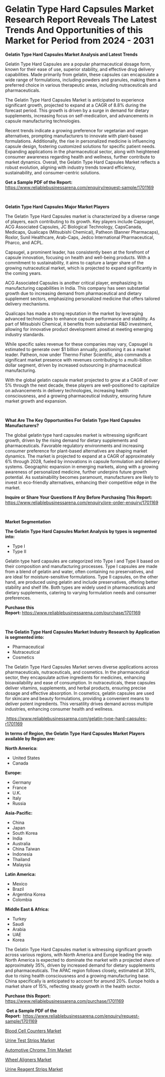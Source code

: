 <p><h1>Gelatin Type Hard Capsules Market Research Report Reveals The Latest Trends And Opportunities of this Market for Period from 2024 - 2031</h1></p><p><strong>Gelatin Type Hard Capsules Market Analysis and Latest Trends</strong></p>
<p><p>Gelatin Type Hard Capsules are a popular pharmaceutical dosage form, known for their ease of use, superior stability, and effective drug delivery capabilities. Made primarily from gelatin, these capsules can encapsulate a wide range of formulations, including powders and granules, making them a preferred choice in various therapeutic areas, including nutraceuticals and pharmaceuticals.</p><p>The Gelatin Type Hard Capsules Market is anticipated to experience significant growth, projected to expand at a CAGR of 8.8% during the forecast period. This growth is driven by a surge in demand for dietary supplements, increasing focus on self-medication, and advancements in capsule manufacturing technologies. </p><p>Recent trends indicate a growing preference for vegetarian and vegan alternatives, prompting manufacturers to innovate with plant-based formulations. Additionally, the rise in personalized medicine is influencing capsule design, fostering customized solutions for specific patient needs. Expanding applications in the pharmaceutical sector, along with heightened consumer awareness regarding health and wellness, further contribute to market dynamics. Overall, the Gelatin Type Hard Capsules Market reflects a robust evolution, aligning with industry trends toward efficiency, sustainability, and consumer-centric solutions.</p></p>
<p><strong>Get a Sample PDF of the Report:&nbsp;</strong> <a href="https://www.reliablebusinessarena.com/enquiry/request-sample/1701169?utm_campaign=1729&utm_medium=2&utm_source=Github&utm_content=ia&utm_term=21102024&utm_id=gelatin-type-hard-capsules">https://www.reliablebusinessarena.com/enquiry/request-sample/1701169</a></p>
<p>&nbsp;</p>
<p><strong>Gelatin Type Hard Capsules Major Market Players</strong></p>
<p><p>The Gelatin Type Hard Capsules market is characterized by a diverse range of players, each contributing to its growth. Key players include Capsugel, ACG Associated Capsules, JC Biological Technology, CapsCanada, Medicaps, Qualicaps (Mitsubishi Chemical), Patheon (Banner Pharmacaps), Roxlor, Sunil Healthcare, Arab-Caps, Jedco International Pharmaceutical, Pharco, and ACPL.</p><p>Capsugel, a prominent leader, has consistently been at the forefront of capsule innovation, focusing on health and well-being products. With a commitment to sustainability, it aims to capture a larger share of the growing nutraceutical market, which is projected to expand significantly in the coming years.</p><p>ACG Associated Capsules is another critical player, emphasizing its manufacturing capabilities in India. This company has seen substantial growth due to increasing demand from pharmaceutical and dietary supplement sectors, emphasizing personalized medicine that offers tailored delivery mechanisms.</p><p>Qualicaps has made a strong reputation in the market by leveraging advanced technologies to enhance capsule performance and stability. As part of Mitsubishi Chemical, it benefits from substantial R&D investment, allowing for innovative product development aimed at meeting emerging industry standards.</p><p>While specific sales revenue for these companies may vary, Capsugel is estimated to generate over $1 billion annually, positioning it as a market leader. Patheon, now under Thermo Fisher Scientific, also commands a significant market presence with revenues contributing to a multi-billion dollar segment, driven by increased outsourcing in pharmaceutical manufacturing.</p><p>With the global gelatin capsule market projected to grow at a CAGR of over 5% through the next decade, these players are well-positioned to capitalize on advancements in delivery technologies, increasing health consciousness, and a growing pharmaceutical industry, ensuring future market growth and expansion.</p></p>
<p>&nbsp;</p>
<p><strong>What Are The Key Opportunities For Gelatin Type Hard Capsules Manufacturers?</strong></p>
<p><p>The global gelatin type hard capsules market is witnessing significant growth, driven by the rising demand for dietary supplements and pharmaceuticals. Favorable regulatory environments and increasing consumer preference for plant-based alternatives are shaping market dynamics. The market is projected to expand at a CAGR of approximately 6% through 2028, fueled by innovations in capsule formulation and delivery systems. Geographic expansion in emerging markets, along with a growing awareness of personalized medicine, further underpins future growth potential. As sustainability becomes paramount, manufacturers are likely to invest in eco-friendly alternatives, enhancing their competitive edge in the market.</p></p>
<p><strong>Inquire or Share Your Questions If Any Before Purchasing This Report:</strong> <a href="https://www.reliablebusinessarena.com/enquiry/pre-order-enquiry/1701169?utm_campaign=1729&utm_medium=2&utm_source=Github&utm_content=ia&utm_term=21102024&utm_id=gelatin-type-hard-capsules">https://www.reliablebusinessarena.com/enquiry/pre-order-enquiry/1701169</a></p>
<p>&nbsp;</p>
<p><strong>Market Segmentation</strong></p>
<p><strong>The Gelatin Type Hard Capsules Market Analysis by types is segmented into:</strong></p>
<p><ul><li>Type I</li><li>Type II</li></ul></p>
<p><p>Gelatin type hard capsules are categorized into Type I and Type II based on their composition and manufacturing processes. Type I capsules are made from a blend of gelatin and water, often containing no preservatives, and are ideal for moisture-sensitive formulations. Type II capsules, on the other hand, are produced using gelatin and include preservatives, offering better stability and shelf life. Both types are widely used in pharmaceuticals and dietary supplements, catering to varying formulation needs and consumer preferences.</p></p>
<p><strong>Purchase this Report:&nbsp;</strong><a href="https://www.reliablebusinessarena.com/purchase/1701169?utm_campaign=1729&utm_medium=2&utm_source=Github&utm_content=ia&utm_term=21102024&utm_id=gelatin-type-hard-capsules">https://www.reliablebusinessarena.com/purchase/1701169</a></p>
<p>&nbsp;</p>
<p><strong>The Gelatin Type Hard Capsules Market Industry Research by Application is segmented into:</strong></p>
<p><ul><li>Pharmaceutical</li><li>Nutraceutical</li><li>Cosmetics</li></ul></p>
<p><p>The Gelatin Type Hard Capsules Market serves diverse applications across pharmaceuticals, nutraceuticals, and cosmetics. In the pharmaceutical sector, they encapsulate active ingredients for medicines, enhancing bioavailability and ease of consumption. In nutraceuticals, these capsules deliver vitamins, supplements, and herbal products, ensuring precise dosage and effective absorption. In cosmetics, gelatin capsules are used for skincare and beauty formulations, providing a convenient means to deliver potent ingredients. This versatility drives demand across multiple industries, enhancing consumer health and wellness.</p></p>
<p><a href="https://www.reliablebusinessarena.com/gelatin-type-hard-capsules-r1701169?utm_campaign=1729&utm_medium=2&utm_source=Github&utm_content=ia&utm_term=21102024&utm_id=gelatin-type-hard-capsules">&nbsp;https://www.reliablebusinessarena.com/gelatin-type-hard-capsules-r1701169</a></p>
<p><strong>In terms of Region, the Gelatin Type Hard Capsules Market Players available by Region are:</strong></p>
<p>
    <p> <strong> North America: </strong>
        <ul>
            <li>United States</li>
            <li>Canada</li>
        </ul>
        </p> 
    <p> <strong> Europe: </strong>
        <ul>
            <li>Germany</li>
            <li>France</li>
            <li>U.K.</li>
            <li>Italy</li>
            <li>Russia</li>
        </ul>
        </p> 
    <p> <strong> Asia-Pacific: </strong>
        <ul>
            <li>China</li>
            <li>Japan</li>
            <li>South Korea</li>
            <li>India</li>
            <li>Australia</li>
            <li>China Taiwan</li>
            <li>Indonesia</li>
            <li>Thailand</li>
            <li>Malaysia</li>
        </ul>
        </p> 
    <p> <strong> Latin America: </strong>
        <ul>
            <li>Mexico</li>
            <li>Brazil</li>
            <li>Argentina Korea</li>
            <li>Colombia</li>
        </ul>
        </p> 
    <p> <strong> Middle East & Africa: </strong>
        <ul>
            <li>Turkey</li>
            <li>Saudi</li>
            <li>Arabia</li>
            <li>UAE</li>
            <li>Korea</li>
        </ul>
    </p>
    </p>
<p><p>The Gelatin Type Hard Capsules market is witnessing significant growth across various regions, with North America and Europe leading the way. North America is expected to dominate the market with a projected share of approximately 35%, driven by increased demand for dietary supplements and pharmaceuticals. The APAC region follows closely, estimated at 30%, due to rising health consciousness and a growing manufacturing base. China specifically is anticipated to account for around 20%. Europe holds a market share of 15%, reflecting steady growth in the health sector.</p></p>
<p><strong>Purchase this Report: </strong><a href="https://www.reliablebusinessarena.com/purchase/1701169?utm_campaign=1729&utm_medium=2&utm_source=Github&utm_content=ia&utm_term=21102024&utm_id=gelatin-type-hard-capsules">https://www.reliablebusinessarena.com/purchase/1701169</a></p>
<p>&nbsp;<strong>Get a Sample PDF of the Report:&nbsp;&nbsp;</strong><a href="https://www.reliablebusinessarena.com/enquiry/request-sample/1701169?utm_campaign=1729&utm_medium=2&utm_source=Github&utm_content=ia&utm_term=21102024&utm_id=gelatin-type-hard-capsules">https://www.reliablebusinessarena.com/enquiry/request-sample/1701169</a></p>
<p><strong></strong></p>
<p><p><a href="https://www.linkedin.com/pulse/global-blood-cell-counters-nexus-sector-confluences-regional-sd6fe?utm_campaign=1729&utm_medium=2&utm_source=Github&utm_content=ia&utm_term=21102024&utm_id=gelatin-type-hard-capsules">Blood Cell Counters Market</a></p><p><a href="https://www.linkedin.com/pulse/urine-test-strips-market-global-share-ranking-overall-sales-oxzte?utm_campaign=1729&utm_medium=2&utm_source=Github&utm_content=ia&utm_term=21102024&utm_id=gelatin-type-hard-capsules">Urine Test Strips Market</a></p><p><a href="https://www.linkedin.com/pulse/automotive-chrome-trim-landscape-product-spectrum-market-9hzee?utm_campaign=1729&utm_medium=2&utm_source=Github&utm_content=ia&utm_term=21102024&utm_id=gelatin-type-hard-capsules">Automotive Chrome Trim Market</a></p><p><a href="https://www.linkedin.com/pulse/wheel-aligners-market-refracting-trends-consumer-behaviors-udfue?utm_campaign=1729&utm_medium=2&utm_source=Github&utm_content=ia&utm_term=21102024&utm_id=gelatin-type-hard-capsules">Wheel Aligners Market</a></p><p><a href="https://www.linkedin.com/pulse/urine-reagent-strips-market-opportunities-emerging-global-pfa1e?utm_campaign=1729&utm_medium=2&utm_source=Github&utm_content=ia&utm_term=21102024&utm_id=gelatin-type-hard-capsules">Urine Reagent Strips Market</a></p></p>